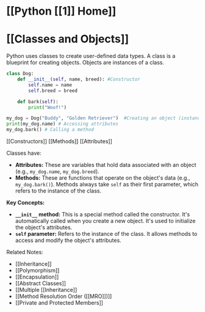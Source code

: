 # [[Python [[1]] Home]]
# [[Classes and Objects]] 
Python uses classes to create user-defined data types.  A class is a blueprint for creating objects.  Objects are instances of a class.

```python
class Dog:
    def __init__(self, name, breed): #Constructor
        self.name = name
        self.breed = breed

    def bark(self):
        print("Woof!")

my_dog = Dog("Buddy", "Golden Retriever")  #Creating an object (instance of Dog class)
print(my_dog.name) # Accessing attributes
my_dog.bark() # Calling a method
```

[[Constructors]]
[[Methods]]
[[Attributes]]

Classes have:

* **Attributes:**  These are variables that hold data associated with an object (e.g., `my_dog.name`, `my_dog.breed`).
* **Methods:** These are functions that operate on the object's data (e.g., `my_dog.bark()`).  Methods always take `self` as their first parameter, which refers to the instance of the class.

**Key Concepts:**

* **`__init__` method:** This is a special method called the constructor. It's automatically called when you create a new object.  It's used to initialize the object's attributes.
* **`self` parameter:**  Refers to the instance of the class.  It allows methods to access and modify the object's attributes.


Related Notes:
* [[Inheritance]]
* [[Polymorphism]]
* [[Encapsulation]]
* [[Abstract Classes]]
* [[Multiple [[Inheritance]]
* [[Method Resolution Order ([[MRO]])]]
* [[Private and Protected Members]]

